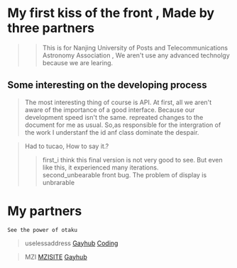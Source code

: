 # My first kiss of the front , Made by three partners

>>This is for Nanjing University of Posts and Telecommunications Astronomy Association , We aren't use any advanced technolgy because we are learing.

## Some interesting on the developing process
> The most interesting thing of course is API. At first, all we aren't aware of the importance of a good interface. Because our development speed isn't the same. repreated changes to the document for me as usual. So,as responsible for the intergration of the work I understanf the id anf class dominate the despair. 

>Had to tucao, How to say it.?  
>> first_i think this final version is not very good to see. But 
even like this, it experienced many iterations.  
>> second_unbearable front bug. The problem of display is unbrarable

# My partners

    See the power of otaku
>uselessaddress [Gayhub](https://github.com/uselessaddress)   [Coding](https://coding.net/u/uselessaddress)  

>MZI [MZISITE](https://blog.mzisite.me/)   [Gayhub](https://github.com/MZIchenjl)  